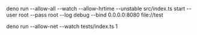 deno run --allow-all --watch --allow-hrtime --unstable src/index.ts start --user root --pass root --log debug --bind 0.0.0.0:8080 file://test

deno run --allow-net --watch tests/index.ts 1